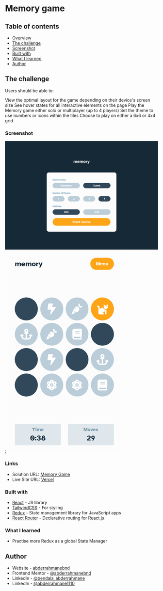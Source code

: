 # Memory game

## Table of contents

- [Overview](#overview)
- [The challenge](#the-challenge)
- [Screenshot](#screenshot)
- [Built with](#built-with)
- [What I learned](#what-i-learned)
- [Author](#author)

## The challenge

Users should be able to:

View the optimal layout for the game depending on their device's screen size
See hover states for all interactive elements on the page
Play the Memory game either solo or multiplayer (up to 4 players)
Set the theme to use numbers or icons within the tiles
Choose to play on either a 6x6 or 4x4 grid

### Screenshot

![Home Page Of the App](./public/screenshots/desktop-main.png);
![Game Section](./public//screenshots/mobile-singleplayer.png)

### Links

- Solution URL: [Memory Game](https://github.com/abderrahmanebnd/memory-game)
- Live Site URL: [Vercel](https://your-live-site-url.com)

### Built with

- [React](https://reactjs.org/) - JS library
- [TailwindCSS](https://tailwindcss.com/) - For styling
- [Redux](https://redux.js.org/) - State management library for JavaScript apps
- [React Router](https://reactrouter.com/) - Declarative routing for React.js

### What I learned

- Practise more Redux as a global State Manager

## Author

- Website - [abderrahmanebnd](https://github.com/abderrahmanebnd)
- Frontend Mentor - [@abderrahmanebnd](https://www.frontendmentor.io/profile/abderrahmanebnd)
- LinkedIn - [@bendaia_abderrahmane](https://www.linkedin.com/in/bendaia-abderrahmane-80b3a027b/)
- LinkedIn - [@abderrahmane1110](https://codepen.io/abderrahmane1110)
